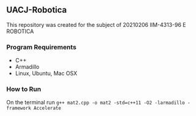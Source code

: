 ## UACJ-Robotica
This repository was created for the subject of 20210206 IIM-4313-96 E ROBOTICA

### Program Requirements
- C++
- Armadillo
- Linux, Ubuntu, Mac OSX

### How to Run

On the terminal run `g++ mat2.cpp -o mat2 -std=c++11 -O2 -larmadillo -framework Accelerate`
